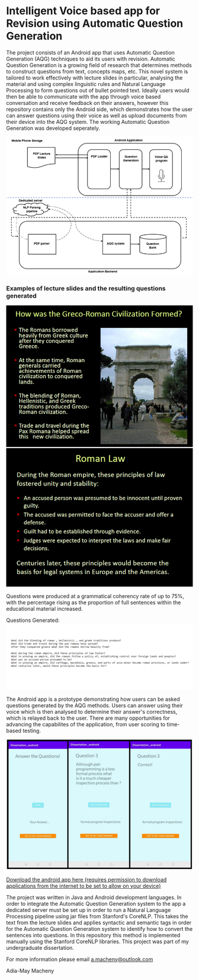 # Intelligent Voice based app for Revision using Automatic Question Generation #

The project consists of an Android app that uses Automatic Question Generation (AQG) techniques to aid its users with revision. Automatic Question Generation is a growing field of research that determines methods to construct questions from text, concepts maps, etc. This novel system is tailored to work effectively with lecture slides in particular, analysing the material and using complex linguistic rules and Natural Language Processing to form questions out of bullet pointed text. Ideally users would then be able to communicate with the app through voice based conversation and receive feedback on their answers, however this repository contains only the Android side, which demonstrates how the user can answer questions using their voice as well as upload documents from their device into the AQG system. The working Automatic Question Generation was developed seperately.

![Project Architecture](app/res/architecture.png "Project Architecture")

### Examples of lecture slides and the resulting questions generated ###

![Lecture 1](app/res/lecture2.png "Lecture 1")
![Lecture 2](app/res/lecture.png "Lecture 2")


Questions were produced at a grammatical coherency rate of up to 75%, with the percentage rising as the proportion of full sentences within the educational material increased.

Questions Generated:
![Questions Generated](app/res/questions.png "Questions Generated")


The Android app is a prototype demonstrating how users can be asked questions generated by the AQG methods. Users can answer using their voice which is then analysed to determine their answer's correctness, which is relayed back to the user. There are many opportunities for advancing the capabilites of the application, from user scoring to time-based testing.


![Android app](app/res/app2.png "Asking Questions to the User")

[Download the android app here (requires permission to download applications from the internet to be set to allow on your device)](https://drive.google.com/file/d/1wbWUuWVh60SvT9cQZEwZPfWvrpfj3eh5/view?usp=sharing)


The project was written in Java and Android development languages. In order to integrate the Automatic Question Generation system to the app a dedicated server must be set up in order to run a Natural Language Processing pipeline using jar files from Stanford's CoreNLP. This takes the text from the lecture slides and applies syntactic and semantic tags in order for the Automatic Question Generation system to identify how to convert the sentences into questions. In this repository this method is implemented manually using the Stanford CoreNLP libraries. This project was part of my undergraduate dissertation.

For more information please email a.macheny@outlook.com

Adia-May Macheny


